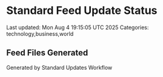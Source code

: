 # Standard Feed Update Status
Last updated: Mon Aug  4 19:15:05 UTC 2025
Categories: technology,business,world

## Feed Files Generated

Generated by Standard Updates Workflow
